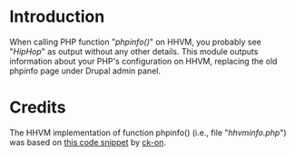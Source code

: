# Introduction

When calling PHP function "_phpinfo()_" on HHVM, you probably see "_HipHop_" as
output without any other details. This module outputs information about your
PHP's configuration on HHVM, replacing the old phpinfo page under Drupal admin
panel.

# Credits

The HHVM implementation of function phpinfo() (i.e., file "_hhvminfo.php_") was
based on [this code snippet](https://gist.github.com/ck-on/67ca91f0310a695ceb65)
by [ck-on](https://github.com/ck-on).
